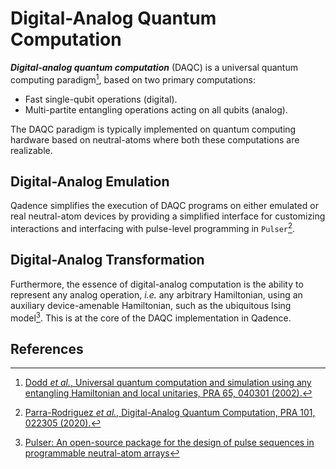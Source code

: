 # Digital-Analog Quantum Computation

_**Digital-analog quantum computation**_ (DAQC) is a universal quantum computing
paradigm[^1], based on two primary computations:

- Fast single-qubit operations (digital).
- Multi-partite entangling operations acting on all qubits (analog).

The DAQC paradigm is typically implemented on quantum computing hardware based on neutral-atoms where both these computations are realizable.

## Digital-Analog Emulation

Qadence simplifies the execution of DAQC programs on either emulated or real neutral-atom devices
by providing a simplified interface for customizing interactions and interfacing
with pulse-level programming in `Pulser`[^3].

## Digital-Analog Transformation

Furthermore, the essence of digital-analog computation is the ability to represent any analog operation, _i.e._ any arbitrary Hamiltonian, using an
auxiliary device-amenable Hamiltonian, such as the ubiquitous Ising model[^2]. This is at the core of the DAQC implementation in Qadence.

## References

[^1]: [Dodd _et al._, Universal quantum computation and simulation using any entangling Hamiltonian and local unitaries, PRA 65, 040301 (2002).](https://arxiv.org/abs/quant-ph/0106064)

[^2]: [Pulser: An open-source package for the design of pulse sequences in programmable neutral-atom arrays](https://pulser.readthedocs.io/en/stable/)

[^3]: [Parra-Rodriguez _et al._, Digital-Analog Quantum Computation, PRA 101, 022305 (2020).](https://arxiv.org/abs/1812.03637)
